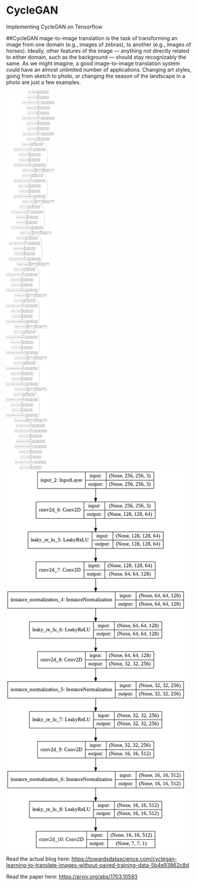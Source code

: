 # CycleGAN
Implementing CycleGAN on Tensorflow

##CycleGAN
mage-to-image translation is the task of transforming an image from one domain (e.g., images of zebras), to another (e.g., images of horses). Ideally, other features of the image — anything not directly related to either domain, such as the background — should stay recognizably the same. As we might imagine, a good image-to-image translation system could have an almost unlimited number of applications. Changing art styles, going from sketch to photo, or changing the season of the landscape in a photo are just a few examples.

![Generator](https://github.com/dantecomedia/CycleGAN/blob/master/generator.png)
![Discriminator](https://github.com/dantecomedia/CycleGAN/blob/master/discrimator.png)




Read the actual blog here:
https://towardsdatascience.com/cyclegan-learning-to-translate-images-without-paired-training-data-5b4e93862c8d

Read the paper here:
https://arxiv.org/abs/1703.10593
